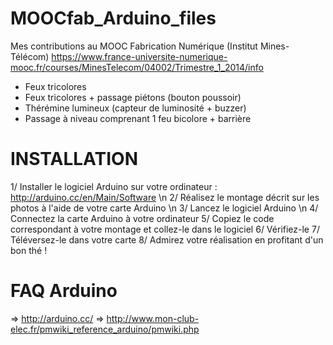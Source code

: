 MOOCfab_Arduino_files
=====================

Mes contributions au MOOC Fabrication Numérique (Institut Mines-Télécom)
https://www.france-universite-numerique-mooc.fr/courses/MinesTelecom/04002/Trimestre_1_2014/info

- Feux tricolores
- Feux tricolores + passage piétons (bouton poussoir)
- Thérémine lumineux (capteur de luminosité + buzzer)
- Passage à niveau comprenant 1 feu bicolore + barrière

INSTALLATION
============
1/ Installer le logiciel Arduino sur votre ordinateur : http://arduino.cc/en/Main/Software \n
2/ Réalisez le montage décrit sur les photos à l'aide de votre carte Arduino \n
3/ Lancez le logiciel Arduino \n
4/ Connectez la carte Arduino à votre ordinateur
5/ Copiez le code correspondant à votre montage et collez-le dans le logiciel
6/ Vérifiez-le
7/ Téléversez-le dans votre carte
8/ Admirez votre réalisation en profitant d'un bon thé !

FAQ Arduino
===========
=> http://arduino.cc/
=> http://www.mon-club-elec.fr/pmwiki_reference_arduino/pmwiki.php
